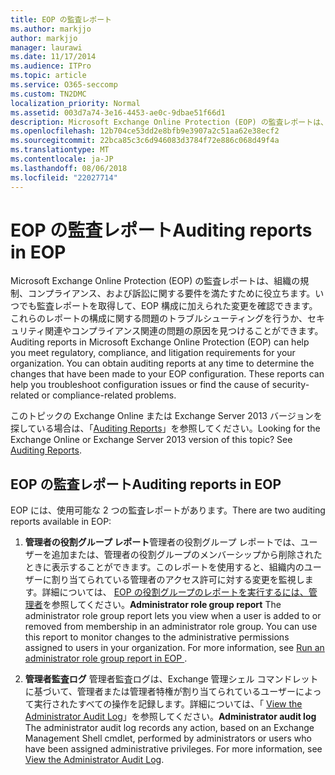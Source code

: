 ```yaml
---
title: EOP の監査レポート
ms.author: markjjo
author: markjjo
manager: laurawi
ms.date: 11/17/2014
ms.audience: ITPro
ms.topic: article
ms.service: O365-seccomp
ms.custom: TN2DMC
localization_priority: Normal
ms.assetid: 003d7a74-3e16-4453-ae0c-9dbae51f66d1
description: Microsoft Exchange Online Protection (EOP) の監査レポートは、組織の規制、コンプライアンス、および訴訟に関する要件を満たすために役立ちます。いつでも監査レポートを取得して、EOP 構成に加えられた変更を確認できます。これらのレポートの構成に関する問題のトラブルシューティングを行うか、セキュリティ関連やコンプライアンス関連の問題の原因を見つけることができます。
ms.openlocfilehash: 12b704ce53dd2e8bfb9e3907a2c51aa62e38ecf2
ms.sourcegitcommit: 22bca85c3c6d946083d3784f72e886c068d49f4a
ms.translationtype: MT
ms.contentlocale: ja-JP
ms.lasthandoff: 08/06/2018
ms.locfileid: "22027714"
---
```

# <a name="auditing-reports-in-eop"></a><span data-ttu-id="0dbba-105">EOP の監査レポート</span><span class="sxs-lookup"><span data-stu-id="0dbba-105">Auditing reports in EOP</span></span>

<span data-ttu-id="0dbba-p102">Microsoft Exchange Online Protection (EOP) の監査レポートは、組織の規制、コンプライアンス、および訴訟に関する要件を満たすために役立ちます。いつでも監査レポートを取得して、EOP 構成に加えられた変更を確認できます。これらのレポートの構成に関する問題のトラブルシューティングを行うか、セキュリティ関連やコンプライアンス関連の問題の原因を見つけることができます。</span><span class="sxs-lookup"><span data-stu-id="0dbba-p102">Auditing reports in Microsoft Exchange Online Protection (EOP) can help you meet regulatory, compliance, and litigation requirements for your organization. You can obtain auditing reports at any time to determine the changes that have been made to your EOP configuration. These reports can help you troubleshoot configuration issues or find the cause of security-related or compliance-related problems.</span></span>
  
<span data-ttu-id="0dbba-p103">このトピックの Exchange Online または Exchange Server 2013 バージョンを探している場合は、「[Auditing Reports](http://technet.microsoft.com/library/2b3e1529-1677-4564-be0b-ce22757ddc0d.aspx)」を参照してください。</span><span class="sxs-lookup"><span data-stu-id="0dbba-p103">Looking for the Exchange Online or Exchange Server 2013 version of this topic? See [Auditing Reports](http://technet.microsoft.com/library/2b3e1529-1677-4564-be0b-ce22757ddc0d.aspx).</span></span>
  
## <a name="auditing-reports-in-eop"></a><span data-ttu-id="0dbba-111">EOP の監査レポート</span><span class="sxs-lookup"><span data-stu-id="0dbba-111">Auditing reports in EOP</span></span>

<span data-ttu-id="0dbba-112">EOP には、使用可能な 2 つの監査レポートがあります。</span><span class="sxs-lookup"><span data-stu-id="0dbba-112">There are two auditing reports available in EOP:</span></span>
  
1. <span data-ttu-id="0dbba-p104">**管理者の役割グループ レポート**管理者の役割グループ レポートでは、ユーザーを追加または、管理者の役割グループのメンバーシップから削除されたときに表示することができます。このレポートを使用すると、組織内のユーザーに割り当てられている管理者のアクセス許可に対する変更を監視します。詳細については、 [EOP の役割グループのレポートを実行するには、管理者](run-an-administrator-role-group-report-in-eop-eop.md)を参照してください。</span><span class="sxs-lookup"><span data-stu-id="0dbba-p104">**Administrator role group report** The administrator role group report lets you view when a user is added to or removed from membership in an administrator role group. You can use this report to monitor changes to the administrative permissions assigned to users in your organization. For more information, see [Run an administrator role group report in EOP ](run-an-administrator-role-group-report-in-eop-eop.md).</span></span>
    
2. <span data-ttu-id="0dbba-p105">**管理者監査ログ** 管理者監査ログは、Exchange 管理シェル コマンドレットに基づいて、管理者または管理者特権が割り当てられているユーザーによって実行されたすべての操作を記録します。詳細については、「 [View the Administrator Audit Log](http://technet.microsoft.com/library/5c62072a-556d-4fea-9973-d668c6b9fd57.aspx)」を参照してください。</span><span class="sxs-lookup"><span data-stu-id="0dbba-p105">**Administrator audit log** The administrator audit log records any action, based on an Exchange Management Shell cmdlet, performed by administrators or users who have been assigned administrative privileges. For more information, see [View the Administrator Audit Log](http://technet.microsoft.com/library/5c62072a-556d-4fea-9973-d668c6b9fd57.aspx).</span></span>
    

